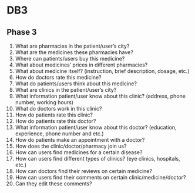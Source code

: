 # DB3

## Phase 3
1. What are pharmacies in the patient/user’s city? 
2. What are the medicines these pharmacies have? 
3. Where can patients/users buy this medicine?
4. What about medicines’ prices in different pharmacies? 
5. What about medicine itself? (instruction, brief description, dosage, etc.) 
6. How do doctors rate this medicine? 
7. What do patients/users think about this medicine? 
8. What are clinics in the patient/user’s city? 
9. What information patient/user know about this clinic? (address, phone number, working hours)
10. What do doctors work in this clinic? 
11. How do patients rate this clinic? 
12. How do patients rate this doctor? 
13. What information patient/user know about this doctor? (education, experience, phone number and etc.)
14. How do patients make an appointment with a doctor?
15. How does the clinic/doctor/pharmacy join us?
16. How can users find medicines for a certain disease?
17. How can users find different types of clinics? (eye clinics, hospitals, etc.)
18. How can doctors find their reviews on certain medicine?
19. How can users find their comments on certain clinic/medicine/doctor?
20. Can they edit these comments?

